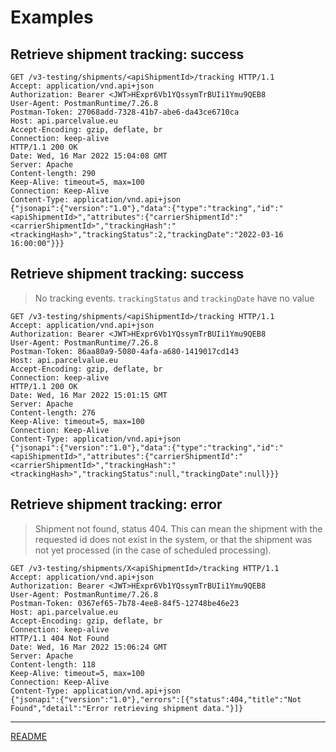# Examples

## Retrieve shipment tracking: success

```
GET /v3-testing/shipments/<apiShipmentId>/tracking HTTP/1.1
Accept: application/vnd.api+json
Authorization: Bearer <JWT>HExpr6Vb1YQssymTrBUIi1Ymu9QEB8
User-Agent: PostmanRuntime/7.26.8
Postman-Token: 27068add-7328-41b7-abe6-da43ce6710ca
Host: api.parcelvalue.eu
Accept-Encoding: gzip, deflate, br
Connection: keep-alive
HTTP/1.1 200 OK
Date: Wed, 16 Mar 2022 15:04:08 GMT
Server: Apache
Content-length: 290
Keep-Alive: timeout=5, max=100
Connection: Keep-Alive
Content-Type: application/vnd.api+json
{"jsonapi":{"version":"1.0"},"data":{"type":"tracking","id":"<apiShipmentId>","attributes":{"carrierShipmentId":"<carrierShipmentId>","trackingHash":"<trackingHash>","trackingStatus":2,"trackingDate":"2022-03-16 16:00:00"}}}
```

## Retrieve shipment tracking: success

> No tracking events. `trackingStatus` and `trackingDate` have no value

```
GET /v3-testing/shipments/<apiShipmentId>/tracking HTTP/1.1
Accept: application/vnd.api+json
Authorization: Bearer <JWT>HExpr6Vb1YQssymTrBUIi1Ymu9QEB8
User-Agent: PostmanRuntime/7.26.8
Postman-Token: 86aa80a9-5080-4afa-a680-1419017cd143
Host: api.parcelvalue.eu
Accept-Encoding: gzip, deflate, br
Connection: keep-alive
HTTP/1.1 200 OK
Date: Wed, 16 Mar 2022 15:01:15 GMT
Server: Apache
Content-length: 276
Keep-Alive: timeout=5, max=100
Connection: Keep-Alive
Content-Type: application/vnd.api+json
{"jsonapi":{"version":"1.0"},"data":{"type":"tracking","id":"<apiShipmentId>","attributes":{"carrierShipmentId":"<carrierShipmentId>","trackingHash":"<trackingHash>","trackingStatus":null,"trackingDate":null}}}
```

## Retrieve shipment tracking: error

> Shipment not found, status 404. This can mean the shipment with the requested id does not exist in the system, or that the shipment was not yet processed (in the case of scheduled processing).

```
GET /v3-testing/shipments/X<apiShipmentId>/tracking HTTP/1.1
Accept: application/vnd.api+json
Authorization: Bearer <JWT>HExpr6Vb1YQssymTrBUIi1Ymu9QEB8
User-Agent: PostmanRuntime/7.26.8
Postman-Token: 0367ef65-7b78-4ee8-84f5-12748be46e23
Host: api.parcelvalue.eu
Accept-Encoding: gzip, deflate, br
Connection: keep-alive
HTTP/1.1 404 Not Found
Date: Wed, 16 Mar 2022 15:06:24 GMT
Server: Apache
Content-length: 118
Keep-Alive: timeout=5, max=100
Connection: Keep-Alive
Content-Type: application/vnd.api+json
{"jsonapi":{"version":"1.0"},"errors":[{"status":404,"title":"Not Found","detail":"Error retrieving shipment data."}]}
```

---

[README](../../../README.md)
